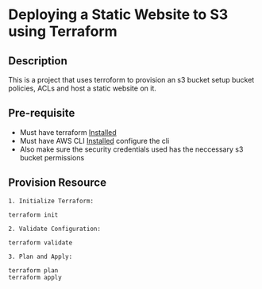 # Deploying a Static Website to S3 using Terraform
## Description
This is a project that uses terroform to provision an s3 bucket setup bucket policies, ACLs and host a static website on it.

## Pre-requisite
- Must have terraform
[Installed](https://developer.hashicorp.com/terraform/install)
- Must have AWS CLI [Installed](https://docs.aws.amazon.com/cli/latest/userguide/getting-started-install.html) configure the cli
- Also make sure the security credentials used has the neccessary s3 bucket permissions

## Provision Resource
    1. Initialize Terraform: 
`terraform init`

    2. Validate Configuration:

`terraform validate`

    3. Plan and Apply:

`terraform plan`    
`terraform apply`